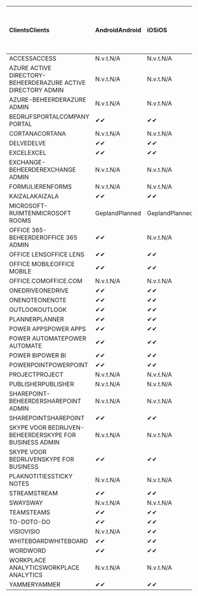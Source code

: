 <!-- This file is generated automatically. Changes made to this file will be overwritten.-->
|<span data-ttu-id="df4ea-101">Clients</span><span class="sxs-lookup"><span data-stu-id="df4ea-101">Clients</span></span>|<span data-ttu-id="df4ea-102">Android</span><span class="sxs-lookup"><span data-stu-id="df4ea-102">Android</span></span>|<span data-ttu-id="df4ea-103">iOS</span><span class="sxs-lookup"><span data-stu-id="df4ea-103">iOS</span></span>|<span data-ttu-id="df4ea-104">Mac</span><span class="sxs-lookup"><span data-stu-id="df4ea-104">Mac</span></span>|<span data-ttu-id="df4ea-105">Windows 10</span><span class="sxs-lookup"><span data-stu-id="df4ea-105">Windows 10</span></span><br><span data-ttu-id="df4ea-106">Bureaublad</span><span class="sxs-lookup"><span data-stu-id="df4ea-106">Desktop</span></span>|<span data-ttu-id="df4ea-107">Windows 10</span><span class="sxs-lookup"><span data-stu-id="df4ea-107">Windows 10</span></span><br><span data-ttu-id="df4ea-108">Moderne apps</span><span class="sxs-lookup"><span data-stu-id="df4ea-108">Modern Apps</span></span>|
|:-|:-|:-|:-|:-|:-|
|<span data-ttu-id="df4ea-109">ACCESS</span><span class="sxs-lookup"><span data-stu-id="df4ea-109">ACCESS</span></span>|<span data-ttu-id="df4ea-110">N.v.t.</span><span class="sxs-lookup"><span data-stu-id="df4ea-110">N/A</span></span>|<span data-ttu-id="df4ea-111">N.v.t.</span><span class="sxs-lookup"><span data-stu-id="df4ea-111">N/A</span></span>|<span data-ttu-id="df4ea-112">N.v.t.</span><span class="sxs-lookup"><span data-stu-id="df4ea-112">N/A</span></span>|<span data-ttu-id="df4ea-113">✔</span><span class="sxs-lookup"><span data-stu-id="df4ea-113">✔</span></span>|<span data-ttu-id="df4ea-114">N.v.t.</span><span class="sxs-lookup"><span data-stu-id="df4ea-114">N/A</span></span>|
|<span data-ttu-id="df4ea-115">AZURE ACTIVE DIRECTORY-BEHEERDER</span><span class="sxs-lookup"><span data-stu-id="df4ea-115">AZURE ACTIVE DIRECTORY ADMIN</span></span>|<span data-ttu-id="df4ea-116">N.v.t.</span><span class="sxs-lookup"><span data-stu-id="df4ea-116">N/A</span></span>|<span data-ttu-id="df4ea-117">N.v.t.</span><span class="sxs-lookup"><span data-stu-id="df4ea-117">N/A</span></span>|<span data-ttu-id="df4ea-118">N.v.t.</span><span class="sxs-lookup"><span data-stu-id="df4ea-118">N/A</span></span>|<span data-ttu-id="df4ea-119">✔</span><span class="sxs-lookup"><span data-stu-id="df4ea-119">✔</span></span>|<span data-ttu-id="df4ea-120">N.v.t.</span><span class="sxs-lookup"><span data-stu-id="df4ea-120">N/A</span></span>|
|<span data-ttu-id="df4ea-121">AZURE-BEHEERDER</span><span class="sxs-lookup"><span data-stu-id="df4ea-121">AZURE ADMIN</span></span>|<span data-ttu-id="df4ea-122">N.v.t.</span><span class="sxs-lookup"><span data-stu-id="df4ea-122">N/A</span></span>|<span data-ttu-id="df4ea-123">N.v.t.</span><span class="sxs-lookup"><span data-stu-id="df4ea-123">N/A</span></span>|<span data-ttu-id="df4ea-124">N.v.t.</span><span class="sxs-lookup"><span data-stu-id="df4ea-124">N/A</span></span>|<span data-ttu-id="df4ea-125">N.v.t.</span><span class="sxs-lookup"><span data-stu-id="df4ea-125">N/A</span></span>|<span data-ttu-id="df4ea-126">N.v.t.</span><span class="sxs-lookup"><span data-stu-id="df4ea-126">N/A</span></span>|
|<span data-ttu-id="df4ea-127">BEDRIJFSPORTAL</span><span class="sxs-lookup"><span data-stu-id="df4ea-127">COMPANY PORTAL</span></span>|<span data-ttu-id="df4ea-128">✔</span><span class="sxs-lookup"><span data-stu-id="df4ea-128">✔</span></span>|<span data-ttu-id="df4ea-129">✔</span><span class="sxs-lookup"><span data-stu-id="df4ea-129">✔</span></span>|<span data-ttu-id="df4ea-130">✔</span><span class="sxs-lookup"><span data-stu-id="df4ea-130">✔</span></span>|<span data-ttu-id="df4ea-131">N.v.t.</span><span class="sxs-lookup"><span data-stu-id="df4ea-131">N/A</span></span>|<span data-ttu-id="df4ea-132">✔</span><span class="sxs-lookup"><span data-stu-id="df4ea-132">✔</span></span>|
|<span data-ttu-id="df4ea-133">CORTANA</span><span class="sxs-lookup"><span data-stu-id="df4ea-133">CORTANA</span></span>|<span data-ttu-id="df4ea-134">N.v.t.</span><span class="sxs-lookup"><span data-stu-id="df4ea-134">N/A</span></span>|<span data-ttu-id="df4ea-135">N.v.t.</span><span class="sxs-lookup"><span data-stu-id="df4ea-135">N/A</span></span>|<span data-ttu-id="df4ea-136">N.v.t.</span><span class="sxs-lookup"><span data-stu-id="df4ea-136">N/A</span></span>|<span data-ttu-id="df4ea-137">N.v.t.</span><span class="sxs-lookup"><span data-stu-id="df4ea-137">N/A</span></span>|<span data-ttu-id="df4ea-138">✔</span><span class="sxs-lookup"><span data-stu-id="df4ea-138">✔</span></span>|
|<span data-ttu-id="df4ea-139">DELVE</span><span class="sxs-lookup"><span data-stu-id="df4ea-139">DELVE</span></span>|<span data-ttu-id="df4ea-140">✔</span><span class="sxs-lookup"><span data-stu-id="df4ea-140">✔</span></span>|<span data-ttu-id="df4ea-141">✔</span><span class="sxs-lookup"><span data-stu-id="df4ea-141">✔</span></span>|<span data-ttu-id="df4ea-142">N.v.t.</span><span class="sxs-lookup"><span data-stu-id="df4ea-142">N/A</span></span>|<span data-ttu-id="df4ea-143">N.v.t.</span><span class="sxs-lookup"><span data-stu-id="df4ea-143">N/A</span></span>|<span data-ttu-id="df4ea-144">N.v.t.</span><span class="sxs-lookup"><span data-stu-id="df4ea-144">N/A</span></span>|
|<span data-ttu-id="df4ea-145">EXCEL</span><span class="sxs-lookup"><span data-stu-id="df4ea-145">EXCEL</span></span>|<span data-ttu-id="df4ea-146">✔</span><span class="sxs-lookup"><span data-stu-id="df4ea-146">✔</span></span>|<span data-ttu-id="df4ea-147">✔</span><span class="sxs-lookup"><span data-stu-id="df4ea-147">✔</span></span>|<span data-ttu-id="df4ea-148">✔</span><span class="sxs-lookup"><span data-stu-id="df4ea-148">✔</span></span>|<span data-ttu-id="df4ea-149">✔</span><span class="sxs-lookup"><span data-stu-id="df4ea-149">✔</span></span>|<span data-ttu-id="df4ea-150">✔</span><span class="sxs-lookup"><span data-stu-id="df4ea-150">✔</span></span>|
|<span data-ttu-id="df4ea-151">EXCHANGE-BEHEERDER</span><span class="sxs-lookup"><span data-stu-id="df4ea-151">EXCHANGE ADMIN</span></span>|<span data-ttu-id="df4ea-152">N.v.t.</span><span class="sxs-lookup"><span data-stu-id="df4ea-152">N/A</span></span>|<span data-ttu-id="df4ea-153">N.v.t.</span><span class="sxs-lookup"><span data-stu-id="df4ea-153">N/A</span></span>|<span data-ttu-id="df4ea-154">N.v.t.</span><span class="sxs-lookup"><span data-stu-id="df4ea-154">N/A</span></span>|<span data-ttu-id="df4ea-155">✔</span><span class="sxs-lookup"><span data-stu-id="df4ea-155">✔</span></span>|<span data-ttu-id="df4ea-156">N.v.t.</span><span class="sxs-lookup"><span data-stu-id="df4ea-156">N/A</span></span>|
|<span data-ttu-id="df4ea-157">FORMULIEREN</span><span class="sxs-lookup"><span data-stu-id="df4ea-157">FORMS</span></span>|<span data-ttu-id="df4ea-158">N.v.t.</span><span class="sxs-lookup"><span data-stu-id="df4ea-158">N/A</span></span>|<span data-ttu-id="df4ea-159">N.v.t.</span><span class="sxs-lookup"><span data-stu-id="df4ea-159">N/A</span></span>|<span data-ttu-id="df4ea-160">N.v.t.</span><span class="sxs-lookup"><span data-stu-id="df4ea-160">N/A</span></span>|<span data-ttu-id="df4ea-161">N.v.t.</span><span class="sxs-lookup"><span data-stu-id="df4ea-161">N/A</span></span>|<span data-ttu-id="df4ea-162">N.v.t.</span><span class="sxs-lookup"><span data-stu-id="df4ea-162">N/A</span></span>|
|<span data-ttu-id="df4ea-163">KAIZALA</span><span class="sxs-lookup"><span data-stu-id="df4ea-163">KAIZALA</span></span>|<span data-ttu-id="df4ea-164">✔</span><span class="sxs-lookup"><span data-stu-id="df4ea-164">✔</span></span>|<span data-ttu-id="df4ea-165">✔</span><span class="sxs-lookup"><span data-stu-id="df4ea-165">✔</span></span>|<span data-ttu-id="df4ea-166">N.v.t.</span><span class="sxs-lookup"><span data-stu-id="df4ea-166">N/A</span></span>|<span data-ttu-id="df4ea-167">N.v.t.</span><span class="sxs-lookup"><span data-stu-id="df4ea-167">N/A</span></span>|<span data-ttu-id="df4ea-168">N.v.t.</span><span class="sxs-lookup"><span data-stu-id="df4ea-168">N/A</span></span>|
|<span data-ttu-id="df4ea-169">MICROSOFT-RUIMTEN</span><span class="sxs-lookup"><span data-stu-id="df4ea-169">MICROSOFT ROOMS</span></span>|<span data-ttu-id="df4ea-170">Gepland</span><span class="sxs-lookup"><span data-stu-id="df4ea-170">Planned</span></span>|<span data-ttu-id="df4ea-171">Gepland</span><span class="sxs-lookup"><span data-stu-id="df4ea-171">Planned</span></span>|<span data-ttu-id="df4ea-172">N.v.t.</span><span class="sxs-lookup"><span data-stu-id="df4ea-172">N/A</span></span>|<span data-ttu-id="df4ea-173">N.v.t.</span><span class="sxs-lookup"><span data-stu-id="df4ea-173">N/A</span></span>|<span data-ttu-id="df4ea-174">N.v.t.</span><span class="sxs-lookup"><span data-stu-id="df4ea-174">N/A</span></span>|
|<span data-ttu-id="df4ea-175">OFFICE 365-BEHEERDER</span><span class="sxs-lookup"><span data-stu-id="df4ea-175">OFFICE 365 ADMIN</span></span>|<span data-ttu-id="df4ea-176">✔</span><span class="sxs-lookup"><span data-stu-id="df4ea-176">✔</span></span>|<span data-ttu-id="df4ea-177">N.v.t.</span><span class="sxs-lookup"><span data-stu-id="df4ea-177">N/A</span></span>|<span data-ttu-id="df4ea-178">N.v.t.</span><span class="sxs-lookup"><span data-stu-id="df4ea-178">N/A</span></span>|<span data-ttu-id="df4ea-179">N.v.t.</span><span class="sxs-lookup"><span data-stu-id="df4ea-179">N/A</span></span>|<span data-ttu-id="df4ea-180">N.v.t.</span><span class="sxs-lookup"><span data-stu-id="df4ea-180">N/A</span></span>|
|<span data-ttu-id="df4ea-181">OFFICE LENS</span><span class="sxs-lookup"><span data-stu-id="df4ea-181">OFFICE LENS</span></span>|<span data-ttu-id="df4ea-182">✔</span><span class="sxs-lookup"><span data-stu-id="df4ea-182">✔</span></span>|<span data-ttu-id="df4ea-183">✔</span><span class="sxs-lookup"><span data-stu-id="df4ea-183">✔</span></span>|<span data-ttu-id="df4ea-184">N.v.t.</span><span class="sxs-lookup"><span data-stu-id="df4ea-184">N/A</span></span>|<span data-ttu-id="df4ea-185">N.v.t.</span><span class="sxs-lookup"><span data-stu-id="df4ea-185">N/A</span></span>|<span data-ttu-id="df4ea-186">✔</span><span class="sxs-lookup"><span data-stu-id="df4ea-186">✔</span></span>|
|<span data-ttu-id="df4ea-187">OFFICE MOBILE</span><span class="sxs-lookup"><span data-stu-id="df4ea-187">OFFICE MOBILE</span></span>|<span data-ttu-id="df4ea-188">✔</span><span class="sxs-lookup"><span data-stu-id="df4ea-188">✔</span></span>|<span data-ttu-id="df4ea-189">✔</span><span class="sxs-lookup"><span data-stu-id="df4ea-189">✔</span></span>|<span data-ttu-id="df4ea-190">N.v.t.</span><span class="sxs-lookup"><span data-stu-id="df4ea-190">N/A</span></span>|<span data-ttu-id="df4ea-191">N.v.t.</span><span class="sxs-lookup"><span data-stu-id="df4ea-191">N/A</span></span>|<span data-ttu-id="df4ea-192">N.v.t.</span><span class="sxs-lookup"><span data-stu-id="df4ea-192">N/A</span></span>|
|<span data-ttu-id="df4ea-193">OFFICE.COM</span><span class="sxs-lookup"><span data-stu-id="df4ea-193">OFFICE.COM</span></span>|<span data-ttu-id="df4ea-194">N.v.t.</span><span class="sxs-lookup"><span data-stu-id="df4ea-194">N/A</span></span>|<span data-ttu-id="df4ea-195">N.v.t.</span><span class="sxs-lookup"><span data-stu-id="df4ea-195">N/A</span></span>|<span data-ttu-id="df4ea-196">N.v.t.</span><span class="sxs-lookup"><span data-stu-id="df4ea-196">N/A</span></span>|<span data-ttu-id="df4ea-197">N.v.t.</span><span class="sxs-lookup"><span data-stu-id="df4ea-197">N/A</span></span>|<span data-ttu-id="df4ea-198">✔</span><span class="sxs-lookup"><span data-stu-id="df4ea-198">✔</span></span>|
|<span data-ttu-id="df4ea-199">ONEDRIVE</span><span class="sxs-lookup"><span data-stu-id="df4ea-199">ONEDRIVE</span></span>|<span data-ttu-id="df4ea-200">✔</span><span class="sxs-lookup"><span data-stu-id="df4ea-200">✔</span></span>|<span data-ttu-id="df4ea-201">✔</span><span class="sxs-lookup"><span data-stu-id="df4ea-201">✔</span></span>|<span data-ttu-id="df4ea-202">✔</span><span class="sxs-lookup"><span data-stu-id="df4ea-202">✔</span></span>|<span data-ttu-id="df4ea-203">✔</span><span class="sxs-lookup"><span data-stu-id="df4ea-203">✔</span></span>|<span data-ttu-id="df4ea-204">✔</span><span class="sxs-lookup"><span data-stu-id="df4ea-204">✔</span></span>|
|<span data-ttu-id="df4ea-205">ONENOTE</span><span class="sxs-lookup"><span data-stu-id="df4ea-205">ONENOTE</span></span>|<span data-ttu-id="df4ea-206">✔</span><span class="sxs-lookup"><span data-stu-id="df4ea-206">✔</span></span>|<span data-ttu-id="df4ea-207">✔</span><span class="sxs-lookup"><span data-stu-id="df4ea-207">✔</span></span>|<span data-ttu-id="df4ea-208">✔</span><span class="sxs-lookup"><span data-stu-id="df4ea-208">✔</span></span>|<span data-ttu-id="df4ea-209">✔</span><span class="sxs-lookup"><span data-stu-id="df4ea-209">✔</span></span>|<span data-ttu-id="df4ea-210">✔</span><span class="sxs-lookup"><span data-stu-id="df4ea-210">✔</span></span>|
|<span data-ttu-id="df4ea-211">OUTLOOK</span><span class="sxs-lookup"><span data-stu-id="df4ea-211">OUTLOOK</span></span>|<span data-ttu-id="df4ea-212">✔</span><span class="sxs-lookup"><span data-stu-id="df4ea-212">✔</span></span>|<span data-ttu-id="df4ea-213">✔</span><span class="sxs-lookup"><span data-stu-id="df4ea-213">✔</span></span>|<span data-ttu-id="df4ea-214">✔</span><span class="sxs-lookup"><span data-stu-id="df4ea-214">✔</span></span>|<span data-ttu-id="df4ea-215">✔</span><span class="sxs-lookup"><span data-stu-id="df4ea-215">✔</span></span>|<span data-ttu-id="df4ea-216">✔</span><span class="sxs-lookup"><span data-stu-id="df4ea-216">✔</span></span>|
|<span data-ttu-id="df4ea-217">PLANNER</span><span class="sxs-lookup"><span data-stu-id="df4ea-217">PLANNER</span></span>|<span data-ttu-id="df4ea-218">✔</span><span class="sxs-lookup"><span data-stu-id="df4ea-218">✔</span></span>|<span data-ttu-id="df4ea-219">✔</span><span class="sxs-lookup"><span data-stu-id="df4ea-219">✔</span></span>|<span data-ttu-id="df4ea-220">N.v.t.</span><span class="sxs-lookup"><span data-stu-id="df4ea-220">N/A</span></span>|<span data-ttu-id="df4ea-221">N.v.t.</span><span class="sxs-lookup"><span data-stu-id="df4ea-221">N/A</span></span>|<span data-ttu-id="df4ea-222">N.v.t.</span><span class="sxs-lookup"><span data-stu-id="df4ea-222">N/A</span></span>|
|<span data-ttu-id="df4ea-223">POWER APPS</span><span class="sxs-lookup"><span data-stu-id="df4ea-223">POWER APPS</span></span>|<span data-ttu-id="df4ea-224">✔</span><span class="sxs-lookup"><span data-stu-id="df4ea-224">✔</span></span>|<span data-ttu-id="df4ea-225">✔</span><span class="sxs-lookup"><span data-stu-id="df4ea-225">✔</span></span>|<span data-ttu-id="df4ea-226">N.v.t.</span><span class="sxs-lookup"><span data-stu-id="df4ea-226">N/A</span></span>|<span data-ttu-id="df4ea-227">N.v.t.</span><span class="sxs-lookup"><span data-stu-id="df4ea-227">N/A</span></span>|<span data-ttu-id="df4ea-228">✔</span><span class="sxs-lookup"><span data-stu-id="df4ea-228">✔</span></span>|
|<span data-ttu-id="df4ea-229">POWER AUTOMATE</span><span class="sxs-lookup"><span data-stu-id="df4ea-229">POWER AUTOMATE</span></span>|<span data-ttu-id="df4ea-230">✔</span><span class="sxs-lookup"><span data-stu-id="df4ea-230">✔</span></span>|<span data-ttu-id="df4ea-231">✔</span><span class="sxs-lookup"><span data-stu-id="df4ea-231">✔</span></span>|<span data-ttu-id="df4ea-232">N.v.t.</span><span class="sxs-lookup"><span data-stu-id="df4ea-232">N/A</span></span>|<span data-ttu-id="df4ea-233">N.v.t.</span><span class="sxs-lookup"><span data-stu-id="df4ea-233">N/A</span></span>|<span data-ttu-id="df4ea-234">N.v.t.</span><span class="sxs-lookup"><span data-stu-id="df4ea-234">N/A</span></span>|
|<span data-ttu-id="df4ea-235">POWER BI</span><span class="sxs-lookup"><span data-stu-id="df4ea-235">POWER BI</span></span>|<span data-ttu-id="df4ea-236">✔</span><span class="sxs-lookup"><span data-stu-id="df4ea-236">✔</span></span>|<span data-ttu-id="df4ea-237">✔</span><span class="sxs-lookup"><span data-stu-id="df4ea-237">✔</span></span>|<span data-ttu-id="df4ea-238">N.v.t.</span><span class="sxs-lookup"><span data-stu-id="df4ea-238">N/A</span></span>|<span data-ttu-id="df4ea-239">✔</span><span class="sxs-lookup"><span data-stu-id="df4ea-239">✔</span></span>|<span data-ttu-id="df4ea-240">✔</span><span class="sxs-lookup"><span data-stu-id="df4ea-240">✔</span></span>|
|<span data-ttu-id="df4ea-241">POWERPOINT</span><span class="sxs-lookup"><span data-stu-id="df4ea-241">POWERPOINT</span></span>|<span data-ttu-id="df4ea-242">✔</span><span class="sxs-lookup"><span data-stu-id="df4ea-242">✔</span></span>|<span data-ttu-id="df4ea-243">✔</span><span class="sxs-lookup"><span data-stu-id="df4ea-243">✔</span></span>|<span data-ttu-id="df4ea-244">✔</span><span class="sxs-lookup"><span data-stu-id="df4ea-244">✔</span></span>|<span data-ttu-id="df4ea-245">✔</span><span class="sxs-lookup"><span data-stu-id="df4ea-245">✔</span></span>|<span data-ttu-id="df4ea-246">✔</span><span class="sxs-lookup"><span data-stu-id="df4ea-246">✔</span></span>|
|<span data-ttu-id="df4ea-247">PROJECT</span><span class="sxs-lookup"><span data-stu-id="df4ea-247">PROJECT</span></span>|<span data-ttu-id="df4ea-248">N.v.t.</span><span class="sxs-lookup"><span data-stu-id="df4ea-248">N/A</span></span>|<span data-ttu-id="df4ea-249">N.v.t.</span><span class="sxs-lookup"><span data-stu-id="df4ea-249">N/A</span></span>|<span data-ttu-id="df4ea-250">N.v.t.</span><span class="sxs-lookup"><span data-stu-id="df4ea-250">N/A</span></span>|<span data-ttu-id="df4ea-251">✔</span><span class="sxs-lookup"><span data-stu-id="df4ea-251">✔</span></span>|<span data-ttu-id="df4ea-252">N.v.t.</span><span class="sxs-lookup"><span data-stu-id="df4ea-252">N/A</span></span>|
|<span data-ttu-id="df4ea-253">PUBLISHER</span><span class="sxs-lookup"><span data-stu-id="df4ea-253">PUBLISHER</span></span>|<span data-ttu-id="df4ea-254">N.v.t.</span><span class="sxs-lookup"><span data-stu-id="df4ea-254">N/A</span></span>|<span data-ttu-id="df4ea-255">N.v.t.</span><span class="sxs-lookup"><span data-stu-id="df4ea-255">N/A</span></span>|<span data-ttu-id="df4ea-256">N.v.t.</span><span class="sxs-lookup"><span data-stu-id="df4ea-256">N/A</span></span>|<span data-ttu-id="df4ea-257">✔</span><span class="sxs-lookup"><span data-stu-id="df4ea-257">✔</span></span>|<span data-ttu-id="df4ea-258">N.v.t.</span><span class="sxs-lookup"><span data-stu-id="df4ea-258">N/A</span></span>|
|<span data-ttu-id="df4ea-259">SHAREPOINT-BEHEERDER</span><span class="sxs-lookup"><span data-stu-id="df4ea-259">SHAREPOINT ADMIN</span></span>|<span data-ttu-id="df4ea-260">N.v.t.</span><span class="sxs-lookup"><span data-stu-id="df4ea-260">N/A</span></span>|<span data-ttu-id="df4ea-261">N.v.t.</span><span class="sxs-lookup"><span data-stu-id="df4ea-261">N/A</span></span>|<span data-ttu-id="df4ea-262">N.v.t.</span><span class="sxs-lookup"><span data-stu-id="df4ea-262">N/A</span></span>|<span data-ttu-id="df4ea-263">✔</span><span class="sxs-lookup"><span data-stu-id="df4ea-263">✔</span></span>|<span data-ttu-id="df4ea-264">N.v.t.</span><span class="sxs-lookup"><span data-stu-id="df4ea-264">N/A</span></span>|
|<span data-ttu-id="df4ea-265">SHAREPOINT</span><span class="sxs-lookup"><span data-stu-id="df4ea-265">SHAREPOINT</span></span>|<span data-ttu-id="df4ea-266">✔</span><span class="sxs-lookup"><span data-stu-id="df4ea-266">✔</span></span>|<span data-ttu-id="df4ea-267">✔</span><span class="sxs-lookup"><span data-stu-id="df4ea-267">✔</span></span>|<span data-ttu-id="df4ea-268">N.v.t.</span><span class="sxs-lookup"><span data-stu-id="df4ea-268">N/A</span></span>|<span data-ttu-id="df4ea-269">N.v.t.</span><span class="sxs-lookup"><span data-stu-id="df4ea-269">N/A</span></span>|<span data-ttu-id="df4ea-270">N.v.t.</span><span class="sxs-lookup"><span data-stu-id="df4ea-270">N/A</span></span>|
|<span data-ttu-id="df4ea-271">SKYPE VOOR BEDRIJVEN-BEHEERDER</span><span class="sxs-lookup"><span data-stu-id="df4ea-271">SKYPE FOR BUSINESS ADMIN</span></span>|<span data-ttu-id="df4ea-272">N.v.t.</span><span class="sxs-lookup"><span data-stu-id="df4ea-272">N/A</span></span>|<span data-ttu-id="df4ea-273">N.v.t.</span><span class="sxs-lookup"><span data-stu-id="df4ea-273">N/A</span></span>|<span data-ttu-id="df4ea-274">N.v.t.</span><span class="sxs-lookup"><span data-stu-id="df4ea-274">N/A</span></span>|<span data-ttu-id="df4ea-275">✔</span><span class="sxs-lookup"><span data-stu-id="df4ea-275">✔</span></span>|<span data-ttu-id="df4ea-276">N.v.t.</span><span class="sxs-lookup"><span data-stu-id="df4ea-276">N/A</span></span>|
|<span data-ttu-id="df4ea-277">SKYPE VOOR BEDRIJVEN</span><span class="sxs-lookup"><span data-stu-id="df4ea-277">SKYPE FOR BUSINESS</span></span>|<span data-ttu-id="df4ea-278">✔</span><span class="sxs-lookup"><span data-stu-id="df4ea-278">✔</span></span>|<span data-ttu-id="df4ea-279">✔</span><span class="sxs-lookup"><span data-stu-id="df4ea-279">✔</span></span>|<span data-ttu-id="df4ea-280">✔</span><span class="sxs-lookup"><span data-stu-id="df4ea-280">✔</span></span>|<span data-ttu-id="df4ea-281">✔</span><span class="sxs-lookup"><span data-stu-id="df4ea-281">✔</span></span>|<span data-ttu-id="df4ea-282">N.v.t.</span><span class="sxs-lookup"><span data-stu-id="df4ea-282">N/A</span></span>|
|<span data-ttu-id="df4ea-283">PLAKNOTITIES</span><span class="sxs-lookup"><span data-stu-id="df4ea-283">STICKY NOTES</span></span>|<span data-ttu-id="df4ea-284">N.v.t.</span><span class="sxs-lookup"><span data-stu-id="df4ea-284">N/A</span></span>|<span data-ttu-id="df4ea-285">N.v.t.</span><span class="sxs-lookup"><span data-stu-id="df4ea-285">N/A</span></span>|<span data-ttu-id="df4ea-286">N.v.t.</span><span class="sxs-lookup"><span data-stu-id="df4ea-286">N/A</span></span>|<span data-ttu-id="df4ea-287">N.v.t.</span><span class="sxs-lookup"><span data-stu-id="df4ea-287">N/A</span></span>|<span data-ttu-id="df4ea-288">✔</span><span class="sxs-lookup"><span data-stu-id="df4ea-288">✔</span></span>|
|<span data-ttu-id="df4ea-289">STREAM</span><span class="sxs-lookup"><span data-stu-id="df4ea-289">STREAM</span></span>|<span data-ttu-id="df4ea-290">✔</span><span class="sxs-lookup"><span data-stu-id="df4ea-290">✔</span></span>|<span data-ttu-id="df4ea-291">✔</span><span class="sxs-lookup"><span data-stu-id="df4ea-291">✔</span></span>|<span data-ttu-id="df4ea-292">N.v.t.</span><span class="sxs-lookup"><span data-stu-id="df4ea-292">N/A</span></span>|<span data-ttu-id="df4ea-293">N.v.t.</span><span class="sxs-lookup"><span data-stu-id="df4ea-293">N/A</span></span>|<span data-ttu-id="df4ea-294">N.v.t.</span><span class="sxs-lookup"><span data-stu-id="df4ea-294">N/A</span></span>|
|<span data-ttu-id="df4ea-295">SWAY</span><span class="sxs-lookup"><span data-stu-id="df4ea-295">SWAY</span></span>|<span data-ttu-id="df4ea-296">N.v.t.</span><span class="sxs-lookup"><span data-stu-id="df4ea-296">N/A</span></span>|<span data-ttu-id="df4ea-297">N.v.t.</span><span class="sxs-lookup"><span data-stu-id="df4ea-297">N/A</span></span>|<span data-ttu-id="df4ea-298">N.v.t.</span><span class="sxs-lookup"><span data-stu-id="df4ea-298">N/A</span></span>|<span data-ttu-id="df4ea-299">N.v.t.</span><span class="sxs-lookup"><span data-stu-id="df4ea-299">N/A</span></span>|<span data-ttu-id="df4ea-300">✔</span><span class="sxs-lookup"><span data-stu-id="df4ea-300">✔</span></span>|
|<span data-ttu-id="df4ea-301">TEAMS</span><span class="sxs-lookup"><span data-stu-id="df4ea-301">TEAMS</span></span>|<span data-ttu-id="df4ea-302">✔</span><span class="sxs-lookup"><span data-stu-id="df4ea-302">✔</span></span>|<span data-ttu-id="df4ea-303">✔</span><span class="sxs-lookup"><span data-stu-id="df4ea-303">✔</span></span>|<span data-ttu-id="df4ea-304">✔</span><span class="sxs-lookup"><span data-stu-id="df4ea-304">✔</span></span>|<span data-ttu-id="df4ea-305">✔</span><span class="sxs-lookup"><span data-stu-id="df4ea-305">✔</span></span>|<span data-ttu-id="df4ea-306">N.v.t.</span><span class="sxs-lookup"><span data-stu-id="df4ea-306">N/A</span></span>|
|<span data-ttu-id="df4ea-307">TO-DO</span><span class="sxs-lookup"><span data-stu-id="df4ea-307">TO-DO</span></span>|<span data-ttu-id="df4ea-308">✔</span><span class="sxs-lookup"><span data-stu-id="df4ea-308">✔</span></span>|<span data-ttu-id="df4ea-309">✔</span><span class="sxs-lookup"><span data-stu-id="df4ea-309">✔</span></span>|<span data-ttu-id="df4ea-310">✔</span><span class="sxs-lookup"><span data-stu-id="df4ea-310">✔</span></span>|<span data-ttu-id="df4ea-311">N.v.t.</span><span class="sxs-lookup"><span data-stu-id="df4ea-311">N/A</span></span>|<span data-ttu-id="df4ea-312">✔</span><span class="sxs-lookup"><span data-stu-id="df4ea-312">✔</span></span>|
|<span data-ttu-id="df4ea-313">VISIO</span><span class="sxs-lookup"><span data-stu-id="df4ea-313">VISIO</span></span>|<span data-ttu-id="df4ea-314">N.v.t.</span><span class="sxs-lookup"><span data-stu-id="df4ea-314">N/A</span></span>|<span data-ttu-id="df4ea-315">✔</span><span class="sxs-lookup"><span data-stu-id="df4ea-315">✔</span></span>|<span data-ttu-id="df4ea-316">N.v.t.</span><span class="sxs-lookup"><span data-stu-id="df4ea-316">N/A</span></span>|<span data-ttu-id="df4ea-317">✔</span><span class="sxs-lookup"><span data-stu-id="df4ea-317">✔</span></span>|<span data-ttu-id="df4ea-318">N.v.t.</span><span class="sxs-lookup"><span data-stu-id="df4ea-318">N/A</span></span>|
|<span data-ttu-id="df4ea-319">WHITEBOARD</span><span class="sxs-lookup"><span data-stu-id="df4ea-319">WHITEBOARD</span></span>|<span data-ttu-id="df4ea-320">✔</span><span class="sxs-lookup"><span data-stu-id="df4ea-320">✔</span></span>|<span data-ttu-id="df4ea-321">✔</span><span class="sxs-lookup"><span data-stu-id="df4ea-321">✔</span></span>|<span data-ttu-id="df4ea-322">N.v.t.</span><span class="sxs-lookup"><span data-stu-id="df4ea-322">N/A</span></span>|<span data-ttu-id="df4ea-323">N.v.t.</span><span class="sxs-lookup"><span data-stu-id="df4ea-323">N/A</span></span>|<span data-ttu-id="df4ea-324">✔</span><span class="sxs-lookup"><span data-stu-id="df4ea-324">✔</span></span>|
|<span data-ttu-id="df4ea-325">WORD</span><span class="sxs-lookup"><span data-stu-id="df4ea-325">WORD</span></span>|<span data-ttu-id="df4ea-326">✔</span><span class="sxs-lookup"><span data-stu-id="df4ea-326">✔</span></span>|<span data-ttu-id="df4ea-327">✔</span><span class="sxs-lookup"><span data-stu-id="df4ea-327">✔</span></span>|<span data-ttu-id="df4ea-328">✔</span><span class="sxs-lookup"><span data-stu-id="df4ea-328">✔</span></span>|<span data-ttu-id="df4ea-329">✔</span><span class="sxs-lookup"><span data-stu-id="df4ea-329">✔</span></span>|<span data-ttu-id="df4ea-330">✔</span><span class="sxs-lookup"><span data-stu-id="df4ea-330">✔</span></span>|
|<span data-ttu-id="df4ea-331">WORKPLACE ANALYTICS</span><span class="sxs-lookup"><span data-stu-id="df4ea-331">WORKPLACE ANALYTICS</span></span>|<span data-ttu-id="df4ea-332">N.v.t.</span><span class="sxs-lookup"><span data-stu-id="df4ea-332">N/A</span></span>|<span data-ttu-id="df4ea-333">N.v.t.</span><span class="sxs-lookup"><span data-stu-id="df4ea-333">N/A</span></span>|<span data-ttu-id="df4ea-334">N.v.t.</span><span class="sxs-lookup"><span data-stu-id="df4ea-334">N/A</span></span>|<span data-ttu-id="df4ea-335">N.v.t.</span><span class="sxs-lookup"><span data-stu-id="df4ea-335">N/A</span></span>|<span data-ttu-id="df4ea-336">N.v.t.</span><span class="sxs-lookup"><span data-stu-id="df4ea-336">N/A</span></span>|
|<span data-ttu-id="df4ea-337">YAMMER</span><span class="sxs-lookup"><span data-stu-id="df4ea-337">YAMMER</span></span>|<span data-ttu-id="df4ea-338">✔</span><span class="sxs-lookup"><span data-stu-id="df4ea-338">✔</span></span>|<span data-ttu-id="df4ea-339">✔</span><span class="sxs-lookup"><span data-stu-id="df4ea-339">✔</span></span>|<span data-ttu-id="df4ea-340">✔</span><span class="sxs-lookup"><span data-stu-id="df4ea-340">✔</span></span>|<span data-ttu-id="df4ea-341">✔</span><span class="sxs-lookup"><span data-stu-id="df4ea-341">✔</span></span>|<span data-ttu-id="df4ea-342">N.v.t.</span><span class="sxs-lookup"><span data-stu-id="df4ea-342">N/A</span></span>|
